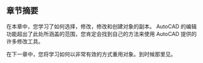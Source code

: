 ## 章节摘要

在本章中，您学习了如何选择，修改，修改和创建对象的副本。 AutoCAD 的编辑功能超出了此处所涵盖的范围，您肯定会找到自己的方法来使用 AutoCAD 提供的许多修改工具。

在下一章中，您将学习如何以非常有效的方式重用对象。到时候那里见。